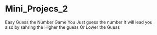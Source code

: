 # Mini_Projecs_2
Easy Guess the Number Game
You Just guess the number
It will lead you also by sahring the Higher the guess Or Lower the Guess
